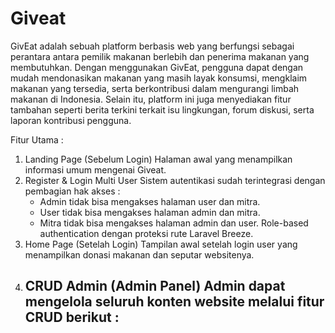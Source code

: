 # Giveat

GivEat adalah sebuah platform berbasis web yang berfungsi sebagai perantara antara pemilik makanan berlebih dan penerima makanan yang membutuhkan. Dengan menggunakan GivEat, pengguna dapat dengan mudah mendonasikan makanan yang masih layak konsumsi, mengklaim makanan yang tersedia, serta berkontribusi dalam mengurangi limbah makanan di Indonesia. Selain itu, platform ini juga menyediakan fitur tambahan seperti berita terkini terkait isu lingkungan, forum diskusi, serta laporan kontribusi pengguna.

Fitur Utama :
1. Landing Page (Sebelum Login) Halaman awal yang menampilkan informasi umum mengenai Giveat.
2. Register & Login Multi User Sistem autentikasi sudah terintegrasi dengan pembagian hak akses :
   - Admin tidak bisa mengakses halaman user dan mitra.
   - User tidak bisa mengakses halaman admin dan mitra.
   - Mitra tidak bisa mengakses halaman admin dan user.
   Role-based authentication dengan proteksi rute Laravel Breeze.
3. Home Page (Setelah Login) Tampilan awal setelah login user yang menampilkan donasi makanan dan seputar websitenya.
4. CRUD Admin (Admin Panel) Admin dapat mengelola seluruh konten website melalui fitur CRUD berikut :
   - 
